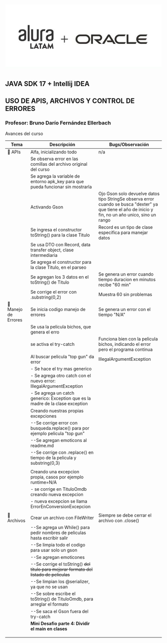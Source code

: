 # ![aluraoracle.jpg](assets/aluraoracle.jpg)

## JAVA SDK 17 + Intellij IDEA
## USO DE APIS, ARCHIVOS Y CONTROL DE ERRORES
### Profesor: Bruno Darío Fernández Ellerbach

Avances del curso


| Tema                  | Descripción                                                                             | Bugs/Observación                                                                                                                                      |
|-----------------------|-----------------------------------------------------------------------------------------|-------------------------------------------------------------------------------------------------------------------------------------------------------|
| 🚀️ APIs              | Alfa, inicializando todo                                                                | n/a                                                                                                                                                   |
|                       | Se observa error en las comillas del archivo original del curso                         |                                                                                                                                                       |
|                       | Se agrega la variable de entorno apk_key para que pueda funcionar sin mostrarla         |                                                                                                                                                       |
|                       | Activando Gson                                                                          | Ojo Gson solo devuelve datos tipo StringSe observa error cuando se busca "dexter" ya que tiene el año de inicio y fin, no un año unico, sino un rango |
|                       | Se ingresa el constructor toString() para la clase Titulo                               | Record es un tipo de clase especifica para manejar datos                                                                                              |
|                       | Se usa DTO con Record, data transfer object, clase intermediaria                        |                                                                                                                                                       |
|                       | Se agrega el constructor para la clase Titulo, en el parseo                             |                                                                                                                                                       |
|                       | Se agregan los 3 datos en el toString() de Titulo                                       | Se genera un error cuando tiempo duracion en minutos recibe "60 min"                                                                                  |
|                       | Se corrige el error con .substring(0,2)                                                 | Muestra 60 sin problemas                                                                                                                              |
| 👀️ Manejo de Errores | Se inicia codigo manejo de errores                                                      | Se genera un error con el tiempo "N/A"                                                                                                                |
|                       | Se usa la pelicula bichos, que genera el erro                                           |                                                                                                                                                       |
|                       | se activa el try-catch                                                                  | Funciona bien con la pelicula bichos, indicando el error pero el programa continua                                                                    |
|                       | Al buscar pelicula "top gun" da error                                                   | IllegalArgumentException                                                                                                                              |
|                       | - Se hace el try mas generico                                                           |                                                                                                                                                       |
|                       | - Se agrega otro catch con el nuevo error: IllegalArgumentException                     |                                                                                                                                                       |
|                       | - Se agrega un catch generico: Exception que es la madre de la clase exception          |                                                                                                                                                       |
|                       | Creando nuestras propias excepciones                                                    |                                                                                                                                                       |
|                       | --Se corrige error con busqueda.replace() para por ejemplo pelicula "top gun"           |                                                                                                                                                       |
|                       | --Se agregan emoticons al readme.md                                                     |                                                                                                                                                       |
|                       | --Se corrige con .replace() en tiempo de la pelicula y substring(0,3)                   |                                                                                                                                                       |
|                       |                                                                                         |                                                                                                                                                       |
|                       | Creando una excepcion propia, casos por ejemplo runtime=N/A                             |                                                                                                                                                       |
|                       | - se corrige en TituloOmdb creando nueva excepcion                                      |                                                                                                                                                       |
|                       | - nueva excepcion se llama ErrorEnConversionExcepcion                                   |                                                                                                                                                       |
|                       |                                                                                         |                                                                                                                                                       |
| 📝 Archivos           | Crear un archivo con FileWriter                                                         | Siempre se debe cerrar el archivo con .close()                                                                                                        |
|                       | --Se agrega un While() para pedir nombres de peliculas hasta escribir salir             |                                                                                                                                                       |
|                       | --Se limpia todo el codigo para usar solo un gson                                       |                                                                                                                                                       |
|                       | --Se agregan emoticones                                                                 |                                                                                                                                                       |
|                       | --Se corrige el toString() ~~del titulo para mejorar formato del listado de peliculas~~ |                                                                                                                                                       |
|                       | --Se limpian los @serializer, ya que no se usan                                         |                                                                                                                                                       |
|                       | --Se sobre escribe el toString() de TituloOmdb, para arreglar el formato                |                                                                                                                                                       |
|                       | --Se saca el Gson fuera del try-catch                                                   |                                                                                                                                                       |
|                       | **Mini Desafio parte 4: Dividir el main en clases**                                         |                                                                                                                                                       |
|                       |                                                                                         |                                                                                                                                                       |
|                       |                                                                                         |                                                                                                                                                       |
|                       |                                                                                         |                                                                                                                                                       |
